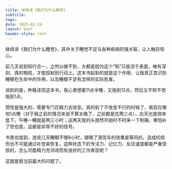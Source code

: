 ```yaml
---
title: 继续读《我们为什么睡觉》
subtitle: 
tags: 
date: 2025-02-24
layout: post
header-style: text
---
```


继续读《我们为什么睡觉》，其中关于睡觉不足与各种疾病的强关联，让人触目惊心。

前几天说到知行合一，之所以做不到，大都是因为这个“知”只是流于表面，唯有深刻、真的相信，才能投射到行动上。这本书起到的就是这个作用，让我真正意识到睡眠在生命中的作用，以及睡眠不足有怎样的实际危害。

讽刺的是，昨晚读完这本书，我心里想着11点半睡，又拖到12点，然后又不知不觉拖到1点。

惯性是强大的，需要专门花精力去改变。真的到了不改变不行的时候了，我现在哪怕1点睡（对于我之前的情况来说不算太晚了，之前都是在两三点），白天也是效率低下，午睡一睡就是两三小时；这两天我的头居然开始时不时来一下刺痛，哪怕补了觉也是。这都是非常不好的信号。

书里也提到，连续几天睡眠不够8小时，跟喝了酒驾车的效果是等同的，造成的损伤也不可能通过补觉来恢复。这种状态下的专注力、记忆力、反应速度都是严重受损的，怎么可能精力充沛进而有良好的工作表现呢？

这就是我当前最大的问题了。